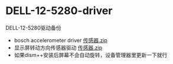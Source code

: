 # DELL-12-5280-driver
DELL-12-5280驱动备份

- bosch accelerometer driver [传感器.zip](https://github.com/cndaqiang/DELL-12-5280-driver/blob/master/%E4%BC%A0%E6%84%9F%E5%99%A8.zip)
- 显示屏转动方向传感器驱动 [传感器.zip](https://github.com/cndaqiang/DELL-12-5280-driver/blob/master/%E4%BC%A0%E6%84%9F%E5%99%A8.zip)
- 如果dism++安装后屏幕不会自动旋转，设备管理器里更新一下就行
